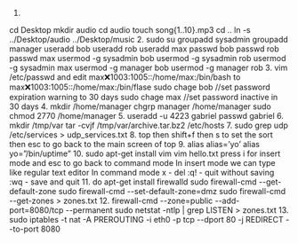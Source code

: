 ﻿1.
cd Desktop 
mkdir audio
cd audio
touch song{1..10}.mp3
cd ..
ln -s  ../Desktop/audio ../Desktop/music
2.
sudo su
groupadd sysadmin
groupadd manager
useradd  bob
useradd  rob
useradd  max
passwd bob
passwd rob
passwd max
usermod -g sysadmin bob
usermod -g sysadmin rob
usermod -g sysadmin max
usermod -g manager bob
usermod -g manager rob
3.
vim /etc/passwd
and edit max:x:1003:1005::/home/max:/bin/bash
to max:x:1003:1005::/home/max:/bin/flase
sudo chage bob
//set password expiration warning to 30 days
sudo chage max
//set password inactive in 30 days
4.
mkdir /home/manager
chgrp manager /home/manager
sudo chmod 2770 /home/manager
5.
useradd -u 4223 gabriel
passwd gabriel
6.
mkdir /tmp/var 
tar -cvjf /tmp/var/archive.tar.bz2 /etc/hosts
7.
sudo grep udp /etc/services > udp_services.txt
8.
top then shift+f then s to set the sort then esc to go back to the main screen of top
9.
alias
alias=’yo’
alias yo=”/bin/uptime”
10.
sudo apt-get install vim
vim hello.txt press i for insert mode and esc to go back to command mode In insert mode we can type like regular text editor In command mode x - del :q! - quit without saving :wq - save and quit
11.
do apt-get install firewalld sudo firewall-cmd --get-default-zone sudo firewall-cmd --set-default-zone=dmz sudo firewall-cmd --get-zones > zones.txt
12.
firewall-cmd --zone=public --add-port=8080/tcp --permanent sudo netstat -ntlp | grep LISTEN > zones.txt
​13.
 sudo iptables -t nat -A PREROUTING -i eth0 -p tcp --dport 80 -j REDIRECT --to-port 8080

